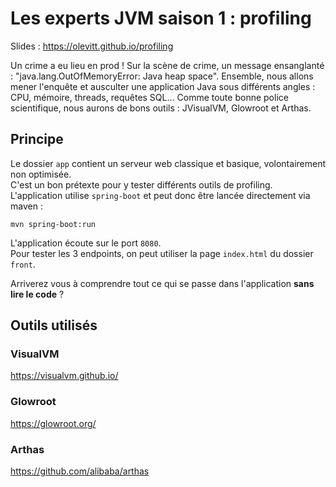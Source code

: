# Les experts JVM saison 1 : profiling

Slides : https://olevitt.github.io/profiling

Un crime a eu lieu en prod !
Sur la scène de crime, un message ensanglanté : "java.lang.OutOfMemoryError: Java heap space". Ensemble, nous allons mener l'enquête et ausculter une application Java sous différents angles : CPU, mémoire, threads, requêtes SQL…
Comme toute bonne police scientifique, nous aurons de bons outils : JVisualVM, Glowroot et Arthas.

## Principe

Le dossier `app` contient un serveur web classique et basique, volontairement non optimisée.  
C'est un bon prétexte pour y tester différents outils de profiling.  
L'application utilise `spring-boot` et peut donc être lancée directement via maven :

```
mvn spring-boot:run
```

L'application écoute sur le port `8080`.  
Pour tester les 3 endpoints, on peut utiliser la page `index.html` du dossier `front`.

Arriverez vous à comprendre tout ce qui se passe dans l'application **sans lire le code** ?

## Outils utilisés

### VisualVM

https://visualvm.github.io/

### Glowroot

https://glowroot.org/

### Arthas

https://github.com/alibaba/arthas
